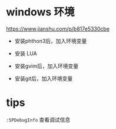 
# windows 环境

https://www.jianshu.com/p/b817e5330cbe

* 安装phthon3后，加入环境变量
* 安装 LUA

* 安装gvim后，加入环境变量
* 安装git后，加入环境变量


# tips

`:SPDebugInfo` 查看调试信息
